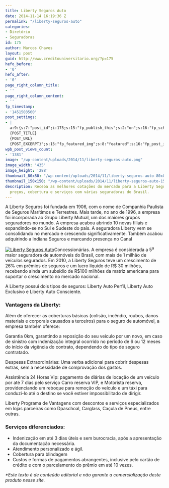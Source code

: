 ```yaml
---
title: Liberty Seguros Auto
date: 2014-11-14 16:19:36 Z
permalink: "/liberty-seguros-auto"
categories:
- Diretório
- Seguradoras
id: 175
author: Marcos Chaves
layout: post
guid: http://www.creditouniversitario.org/?p=175
hefo_before:
- '0'
hefo_after:
- '0'
page_right_column_title:
- ''
page_right_column_content:
- ''
fp_timestamp:
- '1451503560'
post_settings:
- |
  a:9:{s:7:"post_id";i:175;s:15:"fp_publish_this";s:2:"on";s:16:"fp_schedule_this";s:3:"yes";s:11:"fp_datetime";s:16:"2015/12/30 16:26";s:18:"fp_timezone_offset";s:3:"180";s:8:"msg_body";s:66:"Novo post no {SITE_NAME}
  {POST_TITLE}
  {POST_URL}
  {POST_EXCERPT}";s:15:"fp_featured_img";s:8:"featured";s:16:"fp_post_img_text";s:0:"";s:5:"pages";a:2:{i:0;s:3:"own";i:1;s:15:"520743491417556";}}
wpb_post_views_count:
- '1381'
image: "/wp-content/uploads/2014/11/liberty-seguros-auto.png"
image_width: '435'
image_height: '288'
thumbnail_80x80: "/wp-content/uploads/2014/11/liberty-seguros-auto-80x80.png"
thumbnail_150x150: "/wp-content/uploads/2014/11/liberty-seguros-auto-150x150.png"
description: Receba as melhores cotações do mercado para a Liberty Seguros Auto. Compare
  preços, cobertura e serviços com várias seguradoras do Brasil.
---
```


A Liberty Seguros foi fundada em 1906, com o nome de Companhia Paulista de Seguros Marítimos e Terrestres. Mais tarde, no ano de 1996<span style="color: #008000;">,</span> a empresa foi incorporada ao Grupo Liberty Mutual, um dos maiores grupos seguradores no mundo. A empresa acabou abrindo 10 novas filiais e expandindo-se no Sul e Sudeste do país. A seguradora Liberty vem se consolidando no mercado e crescendo significativamente. Também acabou adquirindo a Indiana Seguros e marcando presença no Canal

[<img class="alignleft wp-image-3584 size-medium" title="Liberty Seguros Auto" src="/wp-content/uploads/2014/11/liberty-seguros-auto-250x166.png" alt="Liberty Seguros Auto" width="250" height="166" srcset="/wp-content/uploads/2014/11/liberty-seguros-auto-250x166.png 250w, /wp-content/uploads/2014/11/liberty-seguros-auto-120x79.png 120w, /wp-content/uploads/2014/11/liberty-seguros-auto.png 435w" sizes="(max-width: 250px) 100vw, 250px" />](/wp-content/uploads/2014/11/liberty-seguros-auto.png)Concessionárias. A empresa é considerada a 5<sup>a</sup> maior seguradora de automóveis do Brasil, com mais de 1 milhão de veículos segurados. Em 2010, a Liberty Seguros teve um crescimento de 26% em prêmios de seguros e um lucro líquido de R$ 30 milhões, recebendo ainda um subsídio de R$100 milhões da matriz americana para suportar o crescimento no mercado nacional.

A Liberty possui dois tipos de seguros: Liberty Auto Perfil, Liberty Auto Exclusivo e Liberty Auto Consciente.

### Vantagens da Liberty:

Além de oferecer as coberturas básicas (colisão, incêndio, roubos, danos materiais e corporais causados a terceiros) para o seguro de automóvel, a empresa também oferece:

Garantia 0km, garantindo a reposição do seu veículo por um novo, em caso de sinistro com indenização integral ocorrido no período de 6 ou 12 meses do início da vigência do contrato, dependendo do tipo de seguro contratado.

Despesas Extraordinárias: Uma verba adicional para cobrir despesas extras, sem a necessidade de comprovação dos gastos.

Assistência 24 Horas Vip: pagamento de diárias de locação de um veículo por até 7 dias pelo serviço Carro reserva VIP, e Motorista reserva, providenciando um reboque para remoção do veículo e um táxi para conduzi-lo até o destino se você estiver impossibilitado de dirigir.

Liberty Programa de Vantagens com descontos e serviços especializados em lojas parceiras como Dpaschoal, Carglass, Caçula de Pneus, entre outras.

### Serviços diferenciados:

  * Indenização em até 3 dias úteis e sem burocracia, após a apresentação da documentação necessária.
  * Atendimento personalizado e ágil.
  * Cobertura para blindagem
  * Custos e formas de pagamentos abrangentes, inclusive pelo cartão de crédito e com o parcelamento do prêmio em até 10 vezes.

_*Este texto é de conteúdo editorial e não garante a comercialização deste produto nesse site._